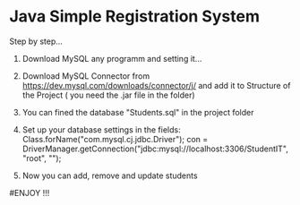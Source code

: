 # Java Simple Registration System

Step by step...

1) Download MySQL any programm and setting it...

2) Download MySQL Connector from https://dev.mysql.com/downloads/connector/j/ and add it to Structure of the Project ( you need the .jar file in the folder)

3) You can fined the database "Students.sql" in the project folder

4) Set up your database settings in the fields:
Class.forName("com.mysql.cj.jdbc.Driver");
con = DriverManager.getConnection("jdbc:mysql://localhost:3306/StudentIT", "root", "");

4) Now you can add, remove and update students

#ENJOY !!!


